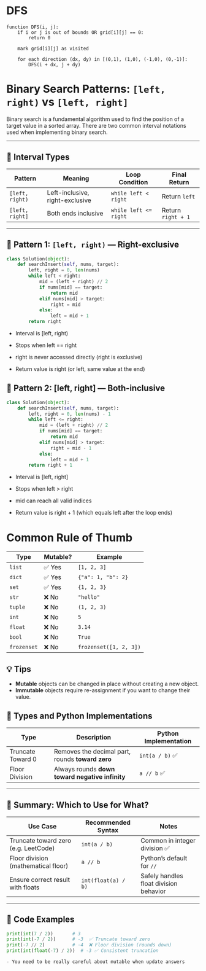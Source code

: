 
# DFS

```text
function DFS(i, j):
    if i or j is out of bounds OR grid[i][j] == 0:
        return 0

    mark grid[i][j] as visited

    for each direction (dx, dy) in [(0,1), (1,0), (-1,0), (0,-1)]:
        DFS(i + dx, j + dy)
```

# Binary Search Patterns: `[left, right)` vs `[left, right]`

Binary search is a fundamental algorithm used to find the position of a target value in a sorted array. There are two common interval notations used when implementing binary search.

---

## 📐 Interval Types

| Pattern           | Meaning                                | Loop Condition         | Final Return         |
|------------------|----------------------------------------|------------------------|----------------------|
| `[left, right)`  | Left-inclusive, right-exclusive         | `while left < right`   | Return `left`        |
| `[left, right]`  | Both ends inclusive                     | `while left <= right`  | Return `right + 1`   |

---

## 📘 Pattern 1: `[left, right)` — Right-exclusive

```python
class Solution(object):
    def searchInsert(self, nums, target):
        left, right = 0, len(nums)
        while left < right:
            mid = (left + right) // 2
            if nums[mid] == target:
                return mid
            elif nums[mid] > target:
                right = mid
            else:
                left = mid + 1
        return right
```
- Interval is [left, right)

- Stops when left == right

- right is never accessed directly (right is exclusive)

- Return value is right (or left, same value at the end)

## 📘 Pattern 2: [left, right] — Both-inclusive

```python
class Solution(object):
    def searchInsert(self, nums, target):
        left, right = 0, len(nums) - 1
        while left <= right:
            mid = (left + right) // 2
            if nums[mid] == target:
                return mid
            elif nums[mid] > target:
                right = mid - 1
            else:
                left = mid + 1
        return right + 1
```

- Interval is [left, right]

- Stops when left > right

- mid can reach all valid indices

- Return value is right + 1 (which equals left after the loop ends)


#  Common Rule of Thumb

| Type        | Mutable? | Example                  |
|-------------|----------|--------------------------|
| `list`      | ✅ Yes   | `[1, 2, 3]`              |
| `dict`      | ✅ Yes   | `{"a": 1, "b": 2}`       |
| `set`       | ✅ Yes   | `{1, 2, 3}`              |
| `str`       | ❌ No    | `"hello"`                |
| `tuple`     | ❌ No    | `(1, 2, 3)`              |
| `int`       | ❌ No    | `5`                      |
| `float`     | ❌ No    | `3.14`                   |
| `bool`      | ❌ No    | `True`                   |
| `frozenset` | ❌ No    | `frozenset([1, 2, 3])`   |

## 💡 Tips

- **Mutable** objects can be changed in place without creating a new object.
- **Immutable** objects require re-assignment if you want to change their value.

## 📘 Types and Python Implementations

| Type              | Description                                       | Python Implementation       |
|-------------------|---------------------------------------------------|------------------------------|
| Truncate Toward 0 | Removes the decimal part, rounds **toward zero**  | `int(a / b)` ✅              |
| Floor Division     | Always rounds **down toward negative infinity**   | `a // b` ✅                  |

---

## 📌 Summary: Which to Use for What?

| Use Case                                | Recommended Syntax        | Notes                                   |
|-----------------------------------------|----------------------------|-----------------------------------------|
| Truncate toward zero (e.g. LeetCode)     | `int(a / b)`               | Common in integer division ✅            |
| Floor division (mathematical floor)     | `a // b`                   | Python’s default for `//`               |
| Ensure correct result with floats       | `int(float(a) / b)`        | Safely handles float division behavior  |

---

## 🧪 Code Examples

```python
print(int(7 / 2))       # 3
print(int(-7 / 2))      # -3  ✅ Truncate toward zero
print(-7 // 2)          # -4  ❌ Floor division (rounds down)
print(int(float(-7) / 2))  # -3 ✅ Consistent truncation

- You need to be really careful about mutable when update answers 
